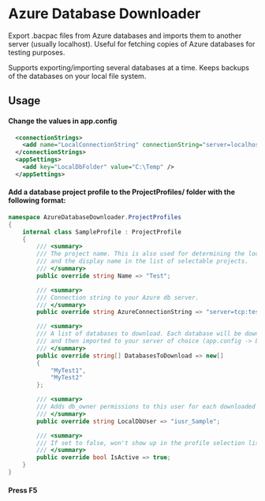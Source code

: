 # Azure Database Downloader

Export .bacpac files from Azure databases and imports them to another server (usually localhost). Useful for fetching copies of Azure databases for testing purposes.

Supports exporting/importing several databases at a time. Keeps backups of the databases on your local file system.

## Usage

#### Change the values in app.config

```xml
  <connectionStrings>
    <add name="LocalConnectionString" connectionString="server=localhost;database=master;trusted_connection=true;"/>
  </connectionStrings>
  <appSettings>
    <add key="LocalDbFolder" value="C:\Temp" />
  </appSettings>
```

#### Add a database project profile to the ProjectProfiles/ folder with the following format:

```csharp
namespace AzureDatabaseDownloader.ProjectProfiles
{
    internal class SampleProfile : ProjectProfile
    {
        /// <summary>
        /// The project name. This is also used for determining the local folder to export the .bacpac files to,
        /// and the display name in the list of selectable projects.
        /// </summary>
        public override string Name => "Test";

        /// <summary>
        /// Connection string to your Azure db server.
        /// </summary>
        public override string AzureConnectionString => "server=tcp:test.database.windows.net,1433;uid=user_id;pwd=your_password;";

        /// <summary>
        /// A list of databases to download. Each database will be downloaded to your local folder with a timestamp,
        /// and then imported to your server of choice (app.config -> LocalConnectionString).
        /// </summary>
        public override string[] DatabasesToDownload => new[]
        {
            "MyTest1",
            "MyTest2"
        };

        /// <summary>
        /// Adds db_owner permissions to this user for each downloaded database. If set to null, this step is skipped.
        /// </summary>
        public override string LocalDbUser => "iusr_Sample";

        /// <summary>
        /// If set to false, won't show up in the profile selection list
        /// </summary>
        public override bool IsActive => true;
    }
}
```

#### Press F5
